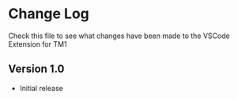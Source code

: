 # Change Log
Check this file to see what changes have been made to the VSCode Extension for TM1

## Version 1.0
- Initial release